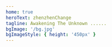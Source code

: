 ```yaml
---
home: true
heroText: zhenzhenChange
tagline: Awakening The Unknown ......
bgImage: '/bg.jpg'
bgImageStyle: { height: '450px' }
---
```

